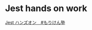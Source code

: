 # Jest hands on work 
[Jest ハンズオン　#もりけん塾](https://github.com/kenmori/handsonFrontend/blob/master/jest/work.md)

